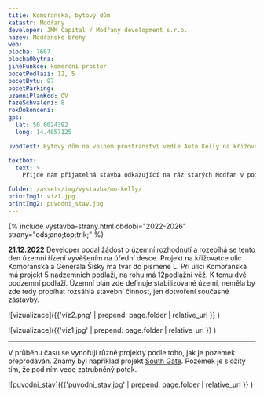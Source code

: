 ```yaml
---
title: Komořanská, bytový dům
katastr: Modřany
developer: JMM Capital / Modřany development s.r.o.
nazev: Modřanské břehy
web: 
plocha: 7607
plochaObytna:
jineFunkce: komerční prostor
pocetPodlazi: 12, 5
pocetBytu: 97
pocetParking:
uzemniPlanKod: OV
fazeSchvaleni: 8
rokDokonceni: 
gps:
  lat: 50.0024392 
  long: 14.4057125

uvodText: Bytový dům na volném prostranství vedle Auto Kelly na křižovatce ulic Komořanská a Generála Šišky.

textbox:
  text: >
    Přijde nám přijatelná stavba odkazující na ráz starých Modřan v podobné velikosti a tvaru jako domy na Obchodním náměstí. Tedy 5 podlaží se sedlovou střechou a samozřejmě s obchody v parteru.

folder: /assets/img/vystavba/mo-kelly/
printImg1: viz1.jpg
printImg2: puvodni_stav.jpg
---
```


{% include vystavba-strany.html obdobi="2022-2026" strany="ods;ano;top;trik;" %}

**21.12.2022** Developer podal žádost o územní rozhodnutí a rozebíhá se tento den územní řízení vyvěšením na úřední desce. Projekt na křižovatce ulic Komořanská a Generála Šišky má tvar do písmene L. Při ulici Komořanská má projekt 5 nadzemních podlaží, na rohu má 12podlažní věž. K tomu dvě podzemní podlaží. Územní plán zde definuje stabilizované území, neměla by zde tedy probíhat rozsáhlá stavební činnost, jen dotvoření současné zástavby.

![vizualizace]({{'viz2.png' | prepend: page.folder | relative_url }} )

![vizualizace]({{'viz1.jpg' | prepend: page.folder | relative_url }} )

- - -

V průběhu času se vynořují různé projekty podle toho, jak je pozemek přeprodáván. Známý byl například projekt [South Gate](https://www.praha12.cz/predstavi%2Dse%2Dsouth%2Dgate/d-27966). Pozemek je složitý tím, že pod ním vede zatrubněný potok.

![puvodni_stav]({{'puvodni_stav.jpg' | prepend: page.folder | relative_url }} )

